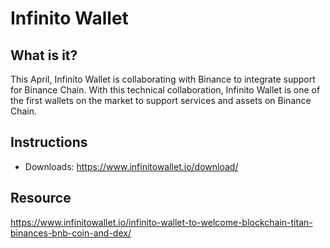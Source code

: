 # Infinito Wallet

## What is it?

This April, Infinito Wallet is collaborating with Binance to integrate support for Binance Chain. With this technical collaboration, Infinito Wallet is one of the first wallets on the market to support services and assets on Binance Chain.

## Instructions

* Downloads:  https://www.infinitowallet.io/download/

## Resource

https://www.infinitowallet.io/infinito-wallet-to-welcome-blockchain-titan-binances-bnb-coin-and-dex/